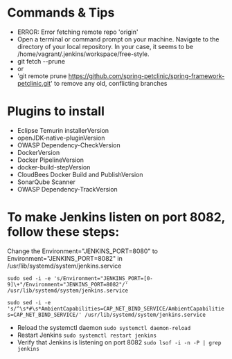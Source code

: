 # Commands & Tips
- ERROR: Error fetching remote repo 'origin' 
- Open a terminal or command prompt on your machine. Navigate to the directory of your local repository. In your case, it seems to be /home/vagrant/.jenkins/workspace/free-style.
- git fetch --prune 
- or
- 'git remote prune https://github.com/spring-petclinic/spring-framework-petclinic.git' to remove any old, conflicting branches

# Plugins to install
- Eclipse Temurin installerVersion
- openJDK-native-pluginVersion
- OWASP Dependency-CheckVersion
- DockerVersion
- Docker PipelineVersion
- docker-build-stepVersion
- CloudBees Docker Build and PublishVersion
- SonarQube Scanner
- OWASP Dependency-TrackVersion

# To make Jenkins listen on port 8082, follow these steps:
Change the Environment="JENKINS_PORT=8080" to Environment="JENKINS_PORT=8082" in /usr/lib/systemd/system/jenkins.service

`sudo sed -i -e 's/Environment="JENKINS_PORT=[0-9]\+"/Environment="JENKINS_PORT=8082"/' /usr/lib/systemd/system/jenkins.service`

`sudo sed -i -e 's/^\s*#\s*AmbientCapabilities=CAP_NET_BIND_SERVICE/AmbientCapabilities=CAP_NET_BIND_SERVICE/' /usr/lib/systemd/system/jenkins.service`

- Reload the systemctl daemon
`sudo systemctl daemon-reload`
- Restart Jenkins
`sudo systemctl restart jenkins`
- Verify that Jenkins is listening on port 8082
`sudo lsof -i -n -P | grep jenkins`